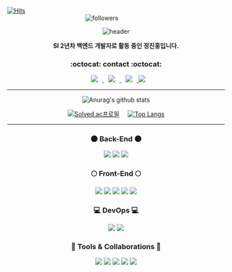 [![Hits](https://hits.seeyoufarm.com/api/count/incr/badge.svg?url=https%3A%2F%2Fgithub.com%2Fhongcoding94&count_bg=%2309A9D6&title_bg=%23A6A6A6&icon=github.svg&icon_color=%23BD00FF&title=hits&edge_flat=false)](https://hits.seeyoufarm.com)
&nbsp; &nbsp; &nbsp; &nbsp; &nbsp; &nbsp; &nbsp; &nbsp; &nbsp; &nbsp; &nbsp; &nbsp; &nbsp; &nbsp; &nbsp; &nbsp; &nbsp; &nbsp; &nbsp; &nbsp; &nbsp; &nbsp;
&nbsp; &nbsp; &nbsp; &nbsp; &nbsp; &nbsp; &nbsp; &nbsp; &nbsp; &nbsp; &nbsp; &nbsp; &nbsp; &nbsp; &nbsp; &nbsp; &nbsp; &nbsp; &nbsp; &nbsp; &nbsp; &nbsp;
&nbsp; &nbsp; &nbsp; &nbsp; &nbsp; &nbsp; &nbsp; &nbsp; &nbsp; &nbsp; &nbsp; &nbsp; &nbsp; &nbsp; &nbsp; &nbsp; &nbsp; &nbsp; &nbsp; &nbsp; &nbsp; &nbsp;
&nbsp; &nbsp; &nbsp; &nbsp; &nbsp; &nbsp; &nbsp; &nbsp; &nbsp; &nbsp; &nbsp; &nbsp; &nbsp; &nbsp; &nbsp;
![followers](https://img.shields.io/github/followers/hongcoding94?style=social)

<div align="center">

  ![header](https://capsule-render.vercel.app/api?type=waving&color=0%:FF2CDF,100%:2D27FF&height=220&section=header&text=Welcome%20to%20my%20Github&fontSize=64&animation=fadeIn&fontAlignY=38&desc=hongcoding94&descAlignY=51&descAlign=82&fontColor=FFFFFF)

  <p><b>SI 2년차 백엔드 개발자로 활동 중인 정진홍입니다.</b></p>
  
  <!-- 연락 수단 -->
  ### :octocat: contact :octocat:
  </a> <a href="https://instagram.com/hongcoding_dev">
      <img src="https://img.shields.io/badge/-Instagram-grey?style=flat&logo=Instagram&link=https://instagram.com/hongcoding_dev/"
          style="height : auto; margin-left : 10px; margin-right : 10px;"/>
  </a> 
  <a href="mailto:towijin2100@gmail.com">
      <img src="https://img.shields.io/badge/Gmail-d14836?style=flat-square&logo=Gmail&logoColor=white&link=mailto:towijin2100@gmail.com"
          style="height : auto; margin-left : 10px; margin-right : 10px;"/>
  </a>
  <a href="mailto:jjhsun1994@naver.com">
      <img src="https://img.shields.io/badge/Naver-03C75A?style=flat-square&logo=Naver&logoColor=white&link=mailto:jjhsun1994@naver.com"
          style="height : auto; margin-left : 10px; margin-right : 10px;"/>
  </a>
  <a href="https://utopian-hollyhock-4d7.notion.site/DIC-The-data-is-coming-e817b85e2fbf497ea05b0e4c54a56383">
    <img src="https://img.shields.io/badge/Notion-181717?style=flat-square&logo=Notion&logoColor=White"/>
  </a>
  
</div>

<hr/>

<div align="center">

  ![Anurag's github stats](https://github-readme-stats.vercel.app/api?username=hongcoding94&show_icons=true&theme=tokyonight&hide_title=true)
  <br>
  
  [![Solved.ac프로필](http://mazassumnida.wtf/api/v2/generate_badge?boj=towijin2100)](https://solved.ac/towijin2100)
  &nbsp; &nbsp;
  [![Top Langs](https://github-readme-stats.vercel.app/api/top-langs/?username=hongcoding94&layout=compact&theme=tokyonight&hide_title=true)](https://github.com/hongcoding94)

</div>

<hr/>

<!-- 기술 스택 -->
<div align="center">

  ### :new_moon: Back-End :new_moon:
  <img src="https://img.shields.io/badge/Java-007396?style=flat-square&logo=Java&logoColor=white"/></a>
  <img src="https://img.shields.io/badge/Spring-6DB33F?style=flat-square&logo=Spring&logoColor=white"/></a>
  <img src="https://img.shields.io/badge/Spring boot-6DB33F?style=flat-square&logo=Spring boot&logoColor=white"/>

  ### :full_moon: Front-End :full_moon:
  <img src="https://img.shields.io/badge/HTML5-E34F26?style=flat-square&logo=HTML5&logoColor=white"/></a>
  <img src="https://img.shields.io/badge/CSS3-1572B6?style=flat-square&logo=CSS3&logoColor=white"/></a>
  <img src="https://img.shields.io/badge/JavaScript-F7DF1E?style=flat-square&logo=JavaScript&logoColor=white"/></a>
  <img src="https://img.shields.io/badge/Jquery-0769AD?style=flat-square&logo=jquery&logoColor=white"/></a>
  <img src="https://img.shields.io/badge/Bootstrap-7952B3?style=flat-square&logo=Bootstrap&logoColor=white"/></a>

  ### :computer: DevOps :computer:
  <img src="https://img.shields.io/badge/MySQL-4479A1?style=flat-square&logo=MySQL&logoColor=white"/></a>
  <img src="https://img.shields.io/badge/Oracle-F80000?style=flat-square&logo=Oracle&logoColor=white"/></a>

  ### :notebook_with_decorative_cover: Tools & Collaborations :notebook_with_decorative_cover:
  <img src="https://img.shields.io/badge/Gradle-02303A?style=flat-square&logo=Gradle&logoColor=white"/></a>
  <img src="https://img.shields.io/badge/Apache Maven-C71A36?style=flat-square&logo=Apache Maven&logoColor=white"/></a>
  <img src="https://img.shields.io/badge/IntelliJ IDEA-000000?style=flat-square&logo=IntelliJ IDEA&logoColor=white"/></a>
  <img src="https://img.shields.io/badge/Eclipse IDE-2C2255?style=flat-square&logo=Eclipse IDE&logoColor=white"/></a>
  <img src="https://img.shields.io/badge/GitHub-181717?style=flat-square&logo=GitHub&logoColor=white"/></a>
  
</div>
